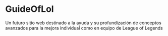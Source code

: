 # GuideOfLol
Un futuro sitio web destinado a la ayuda y su profundización de conceptos avanzados para la mejora individual como en equipo de League of Legends
